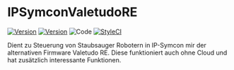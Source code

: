 IPSymconValetudoRE
===
[![Version](https://img.shields.io/badge/Symcon-PHPModule-red.svg)](https://www.symcon.de/service/dokumentation/entwicklerbereich/sdk-tools/sdk-php/)
[![Version](https://img.shields.io/badge/Symcon%20Version-%3E%205.4-green.svg)](https://www.symcon.de/service/dokumentation/installation/migrationen/)
![Code](https://img.shields.io/badge/Code-PHP-blue.svg)
[![StyleCI](https://github.styleci.io/repos/57190839/shield?branch=master)](https://github.styleci.io/repos/57190839)

Dient zu Steuerung von Staubsauger Robotern in IP-Symcon mir der alternativen Firmware Valetudo RE.
Diese funktioniert auch ohne Cloud und hat zusätzlich interessante Funktionen.